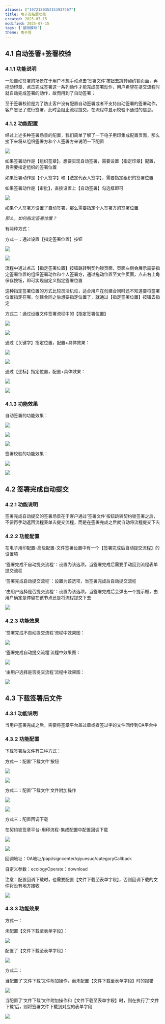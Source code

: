 ```yaml
---
aliases: ["1972130352153937467"]
title: 电子签拓展功能
created: 2025-07-15
modified: 2025-07-15
tags: ['基础模块']
theme: 电子签
---
```


## **4.1 自动签署+签署校验**

### **4.1.1 功能说明**

一般自动签署的场景在于用户不想手动点击‘签署文件’按钮去跳转契约锁页面，再拖动印章、点击完成签署这一系列动作才能完成签署动作，用户希望在提交流程时就自动完成签署的动作，故而用到了自动签署；

至于签署校验是为了防止客户没有配置自动签署或者不支持自动签署的签署动作，客户忘记了进行签署，此时会阻止流程提交，在流程中显示校验不通过的信息。

### **4.1.2 功能配置**

经过上述多种签署场景的配置，我们简单了解了一下电子用印集成配置页面，那么接下来将从组织签署方和个人签署方来说明一下配置

![](148fb74ac6a064fd15c10e178d1a0645.jpg)

如果签署动作是【组织签章】，想要实现自动签署，需要设置【指定印章】配置，且需要指定组织的签署位置

如果签署动作是【个人签字】和【法定代表人签字】，需要指定组织的签署位置

如果签署动作是【审批】，直接设置上【自动签署】勾选框即可

![](188502761ab2878141d38a3df02e4e7a.jpg)

如果个人签署方设置了自动签署，那么需要指定个人签署方的签署位置

*那么，如何指定签署位置？*

有两种方式：

方式一：通过设置【指定签署位置】按钮

![](c8c2ef1faffd5e6bd4b85c9b743ee9f2.jpg)

![](ea36dcadee6a6f69d0af7fefc73cd17e.jpg)

流程中通过点击【指定签署位置】按钮跳转到契约锁页面，页面左侧会展示需要指定签署位置的组织签署动作和个人签署方，通过拖动位置至文件页面，点击右上角保存按钮，即可实现自定义指定签署位置

这种指定签署位置的方式比较灵活机动，适合用户在创建合同时还不知道要将签署位置指定在哪，创建合同之后想要指定位置了，就通过【指定签署位置】按钮去指定

方式二：通过设置文件签署流程中的【指定签署位置】

![](2211efd0d34162b539f1908081fc7038.jpg)

![](e4c5434e9a6d5cddb8d5ebbb8c5edf54.jpg)

通过【关键字】指定位置，配置+具体效果：

![](98b54fda40ac1bec610cc5bf7723ad7a.jpg)

![](779fc6611f1d7d5377b2fe6b901e6bb9.jpg)

通过【坐标】指定位置，配置+具体效果：

![](7e2a012954c169cfdea82c3bf916b94b.jpg)

![](388ec0fff7ce5e37d01bd5ece9f1a62b.jpg)

### **4.1.3 功能效果**

自动签署的功能效果：

![](d64a83988c9ff18c8b6bddd7d81194c5.jpg)

![](4217959c945952fe7fddbf63b9353d09.jpg)

![](b890af345973abe52527cf4629593fb0.jpg)

签署校验的功能效果：

![](2879f4d96b771df0b7833cb925600226.jpg)

![](3e8772a5afa636fea8e1cf7b9acb48d2.jpg)

## **4.2 签署完成自动提交**

### **4.2.1 功能说明**

签署完成自动提交的签署场景在于客户通过‘签署文件’按钮跳转契约锁签署之后，不要再手动返回流程表单去提交流程，而是在签署完成之后就自动将流程提交下去

### **4.2.2 功能配置**

在电子用印配置-高级配置-文件签署设置中有一个【签署完成后自动提交流程】的设置项

‘签署完成不自动提交流程’：设置为该选项，当签署完成后需要手动回到流程表单提交流程

‘签署完成自动提交流程’：设置为该选项，当签署完成后自动提交流程

‘由用户选择是否提交流程’：设置为该选项，当签署完成后会弹出一个提示框，由用户确定是停留在该节点还是将流程提交下去

![](eed8b2f308d42c3c3394174e797768aa.jpg)

### **4.2.3 功能效果**

‘签署完成不自动提交流程’流程中效果图：

![](f40fb8fa6dfb7fef490d09e807dc1fb3.jpg)

‘签署完成自动提交流程’流程中效果图：

![](8ed821990b90e0607c8ef97701cf21e4.jpg)

‘由用户选择是否提交流程’流程中效果图：

![](c4db6e7f088c5d5ea5a833af316d8768.jpg)

## **4.3 下载签署后文件**

### **4.3.1 功能说明**

当用户签署完成之后，需要将签章平台盖过章或者签过字的文件回传到OA平台中

### **4.3.2 功能配置**

下载签署后文件有三种方式：

方式一：配置‘下载文件’按钮

![](2e2aca0d0b6d407d5fb399a056d8f55d.jpg)

![](585420f19c3fb893cd5ebd5b39070de9.jpg)

方式二：配置‘下载文件’文件附加操作

![](620c28da3421fe7644ae2e9ee1bfb73b.jpg)

![](8658759d2ad00d9859041a1f46e26c4a.jpg)

方式三：配置回调下载

在契约锁签章平台-用印流程-集成配置中配置回调下载

![](39016f5e4e1624ff05680a71a339080d.jpg)

![](8d8fefced967f11a2dda615fb51cfd32.jpg)

回调地址：OA地址/papi/signcenter/qiyuesuo/categoryCallback

自定义参数：ecologyOperate：download

注意：配置回调下载时，也需要配置【文件下载至表单字段】，否则回调下载的文件将没有地方接收

![](925faa0d43ebf884e3468ae8da382931.jpg)

### **4.3.3 功能效果**

方式一：

未配置【文件下载至表单字段】：

![](4eb37c120b76ed630e3d7abe6d7c3253.jpg)

配置了【文件下载至表单字段】：

![](f8ce6150128b52360f246f8577c2cb78.jpg)

方式二：

当配置了‘文件下载’文件附加操作，而未配置【文件下载至表单字段】时的报错

![](981b08e6ba33cdf605ac9d537693e907.jpg)

当配置了‘文件下载’文件附加操作和【文件下载至表单字段】时，则在执行了‘文件下载’后，则将签署文件下载到对应的表单字段

![](9f6cc3b7d0a1d68adfa7abb53ee6ab45.jpg)